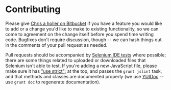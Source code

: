 # Contributing

Please give [Chris a holler on Bitbucket](https://bitbucket.org/klembot) if you
have a feature you would like to add or a change you'd like to make to existing
functionality, so we can come to agreement on the change itself before you
spend time writing code. Bugfixes don't require discussion, though -- we can
hash things out in the comments of your pull request as needed.

Pull requests should be accompanied by [Selenium IDE
tests](http://docs.seleniumhq.org/projects/ide/) where possible; there are some
things related to uploaded or downloaded files that Selenium isn't able to
test. If you're adding a new JavaScript file, please make sure it has ["use
strict";]() at the top, and passes the `grunt jslint` task, and that methods
and classes are documented properly (we use
[YUIDoc](https://yui.github.io/yuidoc/syntax/) -- use `grunt doc` to regenerate
documentation). 
